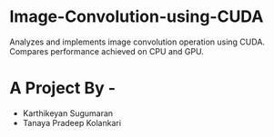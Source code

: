 # Image-Convolution-using-CUDA
Analyzes and implements image convolution operation using CUDA. Compares performance achieved on CPU and GPU.

# A Project By -
-	Karthikeyan Sugumaran
-	Tanaya Pradeep Kolankari

